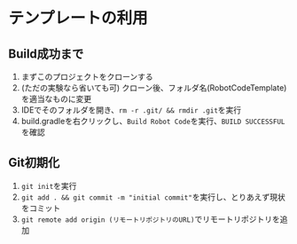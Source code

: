 # テンプレートの利用

## Build成功まで
1. まずこのプロジェクトをクローンする
1. (ただの実験なら省いても可) クローン後、フォルダ名(RobotCodeTemplate)を適当なものに変更
1. IDEでそのフォルダを開き、`rm -r .git/ && rmdir .git`を実行
1. build.gradleを右クリックし、`Build Robot Code`を実行、`BUILD SUCCESSFUL`を確認


## Git初期化
1. `git init`を実行
1. `git add . && git commit -m "initial commit"`を実行し、とりあえず現状をコミット
1. `git remote add origin (リモートリポジトリのURL)`でリモートリポジトリを追加


